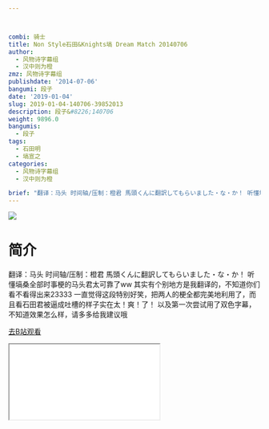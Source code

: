 ```yaml
---



combi: 骑士
title: Non Style石田&Knights塙 Dream Match 20140706
author:
  - 风物诗字幕组
  - 汉中则为橙
zmz: 风物诗字幕组
publishdate: '2014-07-06'
bangumi: 段子
date: '2019-01-04'
slug: 2019-01-04-140706-39852013
description: 段子&#8226;140706
weight: 9896.0
bangumis:
  - 段子
tags:
  - 石田明
  - 塙宣之
categories:
  - 风物诗字幕组
  - 汉中则为橙

brief: "翻译：马头 时间轴/压制：橙君 馬頭くんに翻訳してもらいました・な・か！ 听懂塙桑全部时事梗的马头君太可靠了ww 其实有个别地方是我翻译的，不知道你们看不看得出来23333 一直觉得这段特别好笑，把两人的梗全都完美地利用了，而且看石田君被逼成吐槽的样子实在太！爽！了！ 以及第一次尝试用了双色字幕，不知道效果怎么样，请多多给我建议哦"
---
```

![](https://i.imgur.com/6i9k8R5.jpg)
# 简介  
翻译：马头 时间轴/压制：橙君
馬頭くんに翻訳してもらいました・な・か！
听懂塙桑全部时事梗的马头君太可靠了ww
其实有个别地方是我翻译的，不知道你们看不看得出来23333
一直觉得这段特别好笑，把两人的梗全都完美地利用了，而且看石田君被逼成吐槽的样子实在太！爽！了！
以及第一次尝试用了双色字幕，不知道效果怎么样，请多多给我建议哦  

[去B站观看](https://www.bilibili.com/video/av39852013/)
<div class ="resp-container"><iframe class="testiframe" src="//player.bilibili.com/player.html?aid=39852013"", scrolling="no", allowfullscreen="true" > </iframe></div> 
